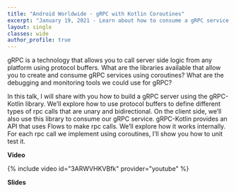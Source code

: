 ```yaml
---
title: "Android Worldwide - gRPC with Kotlin Coroutines"
excerpt: "January 19, 2021 - Learn about how to consume a gRPC service on Android."
layout: single
classes: wide
author_profile: true
---
```


gRPC is a technology that allows you to call server side logic from any platform using protocol buffers. What are the libraries available that allow you to create and consume gRPC services using coroutines? What are the debugging and monitoring tools we could use for gRPC?

In this talk, I will share with you how to build a gRPC server using the gRPC-Kotlin library. We’ll explore how to use protocol buffers to define different types of rpc calls that are unary and bidirectional. On the client side, we’ll also use this library to consume our gRPC service. gRPC-Kotlin provides an API that uses Flows to make rpc calls. We’ll explore how it works internally. For each rpc call we implement using coroutines, I’ll show you how to unit test it.

**Video**

{% include video id="3ARWVHKVBfk" provider="youtube" %}


**Slides**

<script async class="speakerdeck-embed" data-id="a22d32b355424d4ab13c022eb6c09554" data-ratio="1.77777777777778" src="//speakerdeck.com/assets/embed.js"></script>
